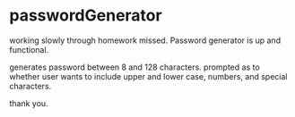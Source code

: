 # passwordGenerator

working slowly through homework missed.  Password generator is up and functional.  

generates password between 8 and 128 characters.  prompted as to whether user wants to include upper and lower case, numbers, and special characters.  

thank you.
